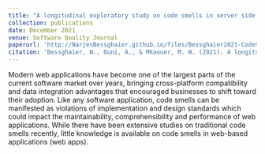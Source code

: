 ```yaml
---
title: "A longitudinal exploratory study on code smells in server side web applications"
collection: publications
date: December 2021
venue: Software Quality Journal
paperurl: 'http://NarjesBessghaier.github.io/files/Bessghaier2021-CodeSmells.pdf'
citation: 'Bessghaier, N., Ouni, A., & Mkaouer, M. W. (2021). A longitudinal exploratory study on code smells in server side web applications. Software Quality Journal, 29, 901-941.'
---
```

Modern web applications have become one of the largest parts of the current software market over years, bringing cross-platform compatibility and data integration advantages that encouraged businesses to shift toward their adoption. Like any software application, code smells can be manifested as violations of implementation and design standards which could impact the maintainability, comprehensibility and performance of web applications. While there have been extensive studies on traditional code smells recently, little knowledge is available on code smells in web-based applications (web apps). 
